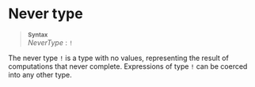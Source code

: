 # Never type

> **<sup>Syntax</sup>**\
> _NeverType_ : `!`

The never type `!` is a type with no values, representing the result of
computations that never complete. Expressions of type `!` can be coerced into
any other type.
